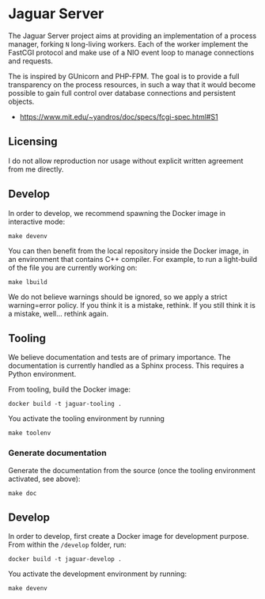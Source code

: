 # Jaguar Server

The Jaguar Server project aims at providing an implementation of a
process manager, forking `N` long-living workers. Each of the worker
implement the FastCGI protocol and make use of a NIO event loop to
manage connections and requests.

The is inspired by GUnicorn and PHP-FPM. The goal is to provide
a full transparency on the process resources, in such a way that it would
become possible to gain full control over database connections and persistent
objects.

- https://www.mit.edu/~yandros/doc/specs/fcgi-spec.html#S1

## Licensing

I do not allow reproduction nor usage without explicit written agreement
from me directly.

## Develop

In order to develop, we recommend spawning the Docker image in
interactive mode:

```
make devenv
```

You can then benefit from the local repository inside the Docker image,
in an environment that contains C++ compiler. For example, to run a
light-build of the file you are currently working on:

```
make lbuild
```

We do not believe warnings should be ignored, so we apply a strict
warning=error policy. If you think it is a mistake, rethink. If you
still think it is a mistake, well... rethink again.

## Tooling

We believe documentation and tests are of primary importance.
The documentation is currently handled as a Sphinx process. This
requires a Python environment.

From tooling, build the Docker image:
```
docker build -t jaguar-tooling .
```

You activate the tooling environment by running
```
make toolenv
```

### Generate documentation

Generate the documentation from the source (once the tooling environment
activated, see above):

```
make doc
```

## Develop 

In order to develop, first create a Docker image for development purpose.
From within the `/develop` folder, run:

```
docker build -t jaguar-develop .
```

You activate the development environment by running:

```
make devenv
```